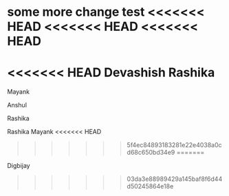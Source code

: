 some more change
test
<<<<<<< HEAD
<<<<<<< HEAD
<<<<<<< HEAD
=======

<<<<<<< HEAD
Devashish
Rashika
=======
Mayank



Anshul



Rashika



Rashika
Mayank
<<<<<<< HEAD
>>>>>>> 5f4ec84893183281e22e4038a0cd68c650bd34e9
=======

Digbijay
>>>>>>> 03da3e88989429a145baf8f6d44d50245864e18e
